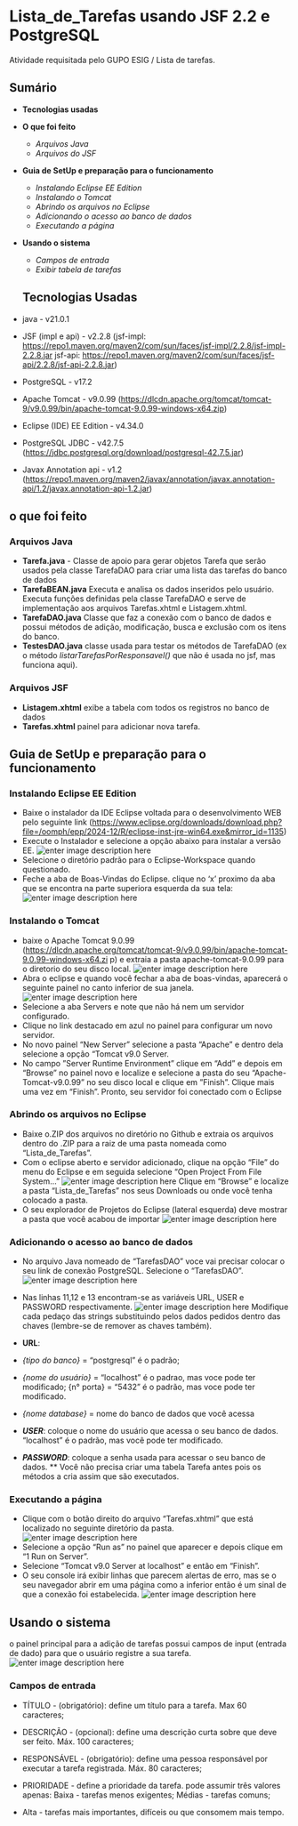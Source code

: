 # Lista_de_Tarefas usando JSF 2.2 e PostgreSQL
Atividade requisitada pelo GUPO ESIG / Lista de tarefas.

## Sumário
- **Tecnologias usadas**
- **O que foi feito**
  - _Arquivos Java_
  -  _Arquivos do JSF_ 
- **Guia de SetUp e preparação para o funcionamento**
  - _Instalando Eclipse EE Edition_
  - _Instalando o Tomcat_
  - _Abrindo os arquivos no Eclipse_
  - _Adicionando o acesso ao banco de dados_
  - _Executando a página_ 
- **Usando o sistema**
  - _Campos de entrada_
  - _Exibir tabela de tarefas_

  ## Tecnologias Usadas
- java - v21.0.1
- JSF (impl e api) - v2.2.8 (jsf-impl: https://repo1.maven.org/maven2/com/sun/faces/jsf-impl/2.2.8/jsf-impl-2.2.8.jar 
 jsf-api: https://repo1.maven.org/maven2/com/sun/faces/jsf-api/2.2.8/jsf-api-2.2.8.jar)
- PostgreSQL - v17.2
- Apache Tomcat - v9.0.99 (https://dlcdn.apache.org/tomcat/tomcat-9/v9.0.99/bin/apache-tomcat-9.0.99-windows-x64.zip)
- Eclipse (IDE) EE Edition - v4.34.0
- PostgreSQL JDBC - v42.7.5 (https://jdbc.postgresql.org/download/postgresql-42.7.5.jar)
- Javax Annotation api - v1.2 (https://repo1.maven.org/maven2/javax/annotation/javax.annotation-api/1.2/javax.annotation-api-1.2.jar)

## o que foi feito
### Arquivos Java

 - **Tarefa.java** - Classe de apoio para gerar objetos Tarefa que serão usados pela
classe TarefaDAO para criar uma lista das tarefas do banco de dados
 - **TarefaBEAN.java** Executa e analisa os dados inseridos pelo usuário. Executa funções definidas pela classe TarefaDAO e serve de
   implementação aos arquivos Tarefas.xhtml e Listagem.xhtml.
 - **TarefaDAO.java** Classe que faz a conexão com o banco de dados e possui métodos de adição, modificação, busca e exclusão com os itens
   do banco.
 - **TestesDAO.java** classe usada para testar os métodos de TarefaDAO (ex o
método *listarTarefasPorResponsavel()* que não é usada no jsf, mas funciona aqui).
### Arquivos JSF
 - **Listagem.xhtml** exibe a tabela com todos os registros no banco de dados
 - **Tarefas.xhtml** painel para adicionar nova tarefa.
## Guia de SetUp e preparação para o funcionamento
### Instalando Eclipse EE Edition
 - Baixe o instalador da IDE Eclipse voltada para o desenvolvimento WEB pelo seguinte
link (https://www.eclipse.org/downloads/download.php?file=/oomph/epp/2024-12/R/eclipse-inst-jre-win64.exe&mirror_id=1135)
 - Execute o Instalador e selecione a opção abaixo para instalar a versão EE.
![enter image description here](https://github.com/Migu3l-55/images/blob/ab0fc2942045f9f12dc3c7850a17a16f15363b29/Lista_de_Tarefas/1.%20Eclipse%20EE.png)
 - Selecione o diretório padrão para o Eclipse-Workspace quando questionado.
 - Feche a aba de Boas-Vindas do Eclipse. clique no ‘x’ proximo da aba que se encontra
na parte superiora esquerda da sua tela:![enter image description here](https://github.com/Migu3l-55/images/blob/ab0fc2942045f9f12dc3c7850a17a16f15363b29/Lista_de_Tarefas/2.%20Eclipse%20welcome.png)
### Instalando o Tomcat
 - baixe o Apache Tomcat 9.0.99
(https://dlcdn.apache.org/tomcat/tomcat-9/v9.0.99/bin/apache-tomcat-9.0.99-windows-x64.zi
p) e extraia a pasta apache-tomcat-9.0.99 para o diretorio do seu disco local.
![enter image description here](https://github.com/Migu3l-55/images/blob/ab0fc2942045f9f12dc3c7850a17a16f15363b29/Lista_de_Tarefas/3.%20disco%20local.png)
 - Abra o eclipse e quando você fechar a aba de boas-vindas, aparecerá o seguinte painel
no canto inferior de sua janela.
![enter image description here](https://github.com/Migu3l-55/images/blob/ab0fc2942045f9f12dc3c7850a17a16f15363b29/Lista_de_Tarefas/4.painel%20Server.png)
 - Selecione a aba Servers e note que não há nem um servidor configurado.
 - Clique no link destacado em azul no painel para configurar um novo servidor.
 - No novo painel “New Server” selecione a pasta “Apache” e dentro dela selecione a opção “Tomcat v9.0 Server.
 - No campo ”Server Runtime Environment” clique em “Add” e depois em “Browse” no
painel novo e localize e selecione a pasta do seu “Apache-Tomcat-v9.0.99” no seu disco
local e clique em ”Finish”. Clique mais uma vez em “Finish”. Pronto, seu servidor foi
conectado com o Eclipse
### Abrindo os arquivos no Eclipse
 - Baixe o.ZIP dos arquivos no diretório no Github e extraia os arquivos dentro do .ZIP para
a raiz de uma pasta nomeada como “Lista_de_Tarefas”.
 - Com o eclipse aberto e servidor adicionado, clique na opção “File” do menu do Eclipse e
em seguida selecione “Open Project From File System…”
![enter image description here](https://github.com/Migu3l-55/images/blob/ab0fc2942045f9f12dc3c7850a17a16f15363b29/Lista_de_Tarefas/5.abrir%20pasta.png)
Clique em “Browse” e localize a pasta “Lista_de_Tarefas” nos seus Downloads ou onde
você tenha colocado a pasta.
 - O seu explorador de Projetos do Eclipse (lateral esquerda) deve mostrar a pasta que
você acabou de importar ![enter image description here](https://github.com/Migu3l-55/images/blob/ab0fc2942045f9f12dc3c7850a17a16f15363b29/Lista_de_Tarefas/6.exemplopasta.png)
### Adicionando o acesso ao banco de dados
 - No arquivo Java nomeado de “TarefasDAO” voce vai precisar colocar o seu link de
conexão PostgreSQL. Selecione o “TarefasDAO”.
![enter image description here](https://github.com/Migu3l-55/images/blob/ab0fc2942045f9f12dc3c7850a17a16f15363b29/Lista_de_Tarefas/7.TarefaDAO.png)
 - Nas linhas 11,12 e 13 encontram-se as variáveis URL, USER e PASSWORD
respectivamente.
![enter image description here](https://github.com/Migu3l-55/images/blob/ab0fc2942045f9f12dc3c7850a17a16f15363b29/Lista_de_Tarefas/8.mudarvariaveis.png)
Modifique cada pedaço das strings substituindo pelos dados pedidos dentro das chaves
(lembre-se de remover as chaves também).
 - **URL**:
 - *{tipo do banco}* = “postgresql” é o padrão;
 - *{nome do usuário}* = “localhost” é o padrao, mas voce pode ter modificado; {n° porta} = “5432” é o padrão, mas voce pode ter
   modificado.
 - *{nome database}* = nome do banco de dados que você acessa

 - ***USER***: coloque o nome do usuário que acessa o seu banco de dados. “localhost” é o padrão, mas você pode ter modificado.

 - ***PASSWORD***: coloque a senha usada para acessar o seu banco de dados.
   ** Você não precisa criar uma tabela Tarefa antes pois os métodos a cria assim que são executados.
### Executando a página
 - Clique com o botão direito do arquivo “Tarefas.xhtml” que está localizado no seguinte diretório da pasta.
![enter image description here](https://github.com/Migu3l-55/images/blob/ab0fc2942045f9f12dc3c7850a17a16f15363b29/Lista_de_Tarefas/9.Tarefasxhtml.png)
 - Selecione a opção “Run as” no painel que aparecer e depois clique em “1 Run on Server”.
 - Selecione “Tomcat v9.0 Server at localhost” e então em “Finish”.
 - O seu console irá exibir linhas que parecem alertas de erro, mas se o seu navegador
abrir em uma página como a inferior então é um sinal de que a conexão foi estabelecida.
![enter image description here](https://github.com/Migu3l-55/images/blob/ab0fc2942045f9f12dc3c7850a17a16f15363b29/Lista_de_Tarefas/10.painel.png)
## Usando o sistema
o painel principal para a adição de tarefas possui campos de input (entrada de dado) para
que o usuário registre a sua tarefa.
![enter image description here](https://github.com/Migu3l-55/images/blob/ab0fc2942045f9f12dc3c7850a17a16f15363b29/Lista_de_Tarefas/10.painel.png)
### Campos de entrada

 - TÍTULO - (obrigatório): define um título para a tarefa. Max 60
   caracteres;

 - DESCRIÇÃO - (opcional): define uma descrição curta sobre que deve ser
   feito. Máx. 100 caracteres;

 - RESPONSÁVEL - (obrigatório): define uma pessoa responsável por
   executar a tarefa registrada. Máx. 80 caracteres;

 - PRIORIDADE - define a prioridade da tarefa. pode assumir três valores
   apenas: Baixa - tarefas menos exigentes; Médias - tarefas comuns;

 - Alta - tarefas mais importantes, difíceis ou que consomem mais tempo.
